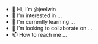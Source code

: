 - 👋 Hi, I’m @jeelwin
- 👀 I’m interested in ...
- 🌱 I’m currently learning ...
- 💞️ I’m looking to collaborate on ...
- 📫 How to reach me ...

<!---
jeelwin/jeelwin is a ✨ special ✨ repository because its `README.md` (this file) appears on your GitHub profile.
You can click the Preview link to take a look at your changes.
--->
